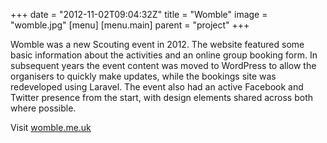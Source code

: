 +++
date = "2012-11-02T09:04:32Z"
title = "Womble"
image = "womble.jpg"
[menu]
  [menu.main]
    parent = "project"
+++

Womble was a new Scouting event in 2012. The website featured some basic information about the activities and an online group booking form. In subsequent years the event content was moved to WordPress to allow the organisers to quickly make updates, while the bookings site was redeveloped using Laravel. The event also had an active Facebook and Twitter presence from the start, with design elements shared across both where possible.

Visit [womble.me.uk](http://womble.me.uk)
